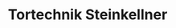 ---
title: "Tortechnik Steinkellner"
url: /fohnsdorf-gabelhofen/tortechnik-steinkellner/
shop: Türen
---